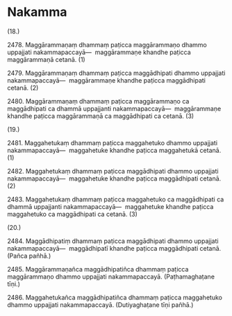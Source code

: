 # Nakamma

(18.)

2478\. Maggārammaṇaṃ dhammaṃ paṭicca maggārammaṇo dhammo uppajjati nakammapaccayā—  maggārammaṇe khandhe paṭicca maggārammaṇā cetanā. (1)

2479\. Maggārammaṇaṃ dhammaṃ paṭicca maggādhipati dhammo uppajjati nakammapaccayā—  maggārammaṇe khandhe paṭicca maggādhipati cetanā. (2)

2480\. Maggārammaṇaṃ dhammaṃ paṭicca maggārammaṇo ca maggādhipati ca dhammā uppajjanti nakammapaccayā—  maggārammaṇe khandhe paṭicca maggārammaṇā ca maggādhipati ca cetanā. (3)

(19.)

2481\. Maggahetukaṃ dhammaṃ paṭicca maggahetuko dhammo uppajjati nakammapaccayā—  maggahetuke khandhe paṭicca maggahetukā cetanā. (1)

2482\. Maggahetukaṃ dhammaṃ paṭicca maggādhipati dhammo uppajjati nakammapaccayā—  maggahetuke khandhe paṭicca maggādhipati cetanā. (2)

2483\. Maggahetukaṃ dhammaṃ paṭicca maggahetuko ca maggādhipati ca dhammā uppajjanti nakammapaccayā—  maggahetuke khandhe paṭicca maggahetuko ca maggādhipati ca cetanā. (3)

(20.)

2484\. Maggādhipatiṃ dhammaṃ paṭicca maggādhipati dhammo uppajjati nakammapaccayā—  maggādhipatī khandhe paṭicca maggādhipati cetanā. (Pañca pañhā.)

2485\. Maggārammaṇañca maggādhipatiñca dhammaṃ paṭicca maggārammaṇo dhammo uppajjati nakammapaccayā. (Paṭhamaghaṭane tīṇi.)

2486\. Maggahetukañca maggādhipatiñca dhammaṃ paṭicca maggahetuko dhammo uppajjati nakammapaccayā. (Dutiyaghaṭane tīṇi pañhā.)
